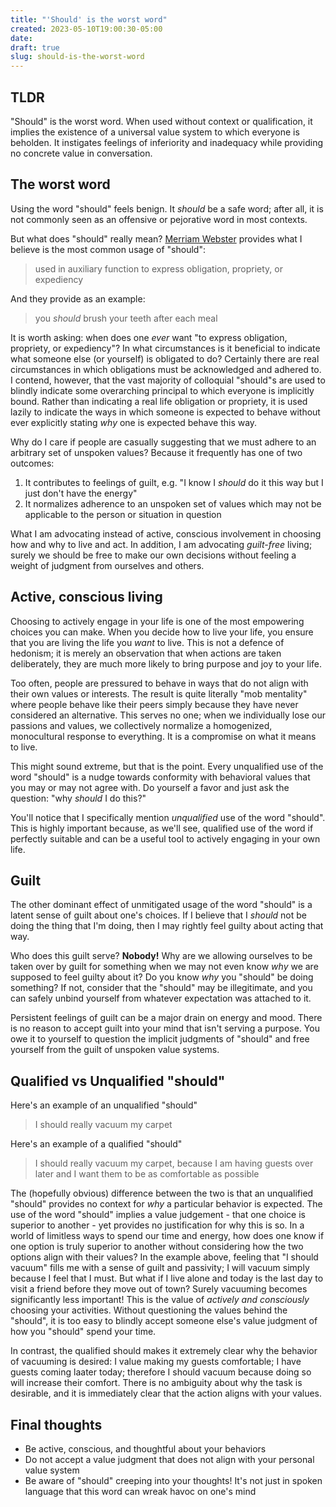 ```yaml
---
title: "'Should' is the worst word"
created: 2023-05-10T19:00:30-05:00
date:
draft: true
slug: should-is-the-worst-word
---
```


## TLDR

"Should" is the worst word. When used without context or qualification, it implies the existence of a universal value system to which everyone is beholden. It instigates feelings of inferiority and inadequacy while providing no concrete value in conversation.

## The worst word

Using the word "should" feels benign. It _should_ be a safe word; after all, it is not commonly seen as an offensive or pejorative word in most contexts.

But what does "should" really mean? [Merriam Webster](https://www.merriam-webster.com/dictionary/should) provides what I believe is the most common usage of "should":

> used in auxiliary function to express obligation, propriety, or expediency

And they provide as an example:

> you _should_ brush your teeth after each meal

It is worth asking: when does one _ever_ want "to express obligation, propriety, or expediency"? In what circumstances is it beneficial to indicate what someone else (or yourself) is obligated to do? Certainly there are real circumstances in which obligations must be acknowledged and adhered to. I contend, however, that the vast majority of colloquial "should"s are used to blindly indicate some overarching principal to which everyone is implicitly bound. Rather than indicating a real life obligation or propriety, it is used lazily to indicate the ways in which someone is expected to behave without ever explicitly stating _why_ one is expected behave this way.

Why do I care if people are casually suggesting that we must adhere to an arbitrary set of unspoken values? Because it frequently has one of two outcomes:

1. It contributes to feelings of guilt, e.g. "I know I _should_ do it this way but I just don't have the energy"
2. It normalizes adherence to an unspoken set of values which may not be applicable to the person or situation in question

What I am advocating instead of active, conscious involvement in choosing how and why to live and act. In addition, I am advocating _guilt-free_ living; surely we should be free to make our own decisions without feeling a weight of judgment from ourselves and others.

## Active, conscious living

Choosing to actively engage in your life is one of the most empowering choices you can make. When you decide how to live your life, you ensure that you are living the life you _want_ to live. This is not a defence of hedonism; it is merely an observation that when actions are taken deliberately, they are much more likely to bring purpose and joy to your life.

Too often, people are pressured to behave in ways that do not align with their own values or interests. The result is quite literally "mob mentality" where people behave like their peers simply because they have never considered an alternative. This serves no one; when we individually lose our passions and values, we collectively normalize a homogenized, monocultural response to everything. It is a compromise on what it means to live.

This might sound extreme, but that is the point. Every unqualified use of the word "should" is a nudge towards conformity with behavioral values that you may or may not agree with. Do yourself a favor and just ask the question: "why _should_ I do this?"

You'll notice that I specifically mention _unqualified_ use of the word "should". This is highly important because, as we'll see, qualified use of the word if perfectly suitable and can be a useful tool to actively engaging in your own life.

## Guilt

The other dominant effect of unmitigated usage of the word "should" is a latent sense of guilt about one's choices. If I believe that I _should_ not be doing the thing that I'm doing, then I may rightly feel guilty about acting that way.

Who does this guilt serve? **Nobody!** Why are we allowing ourselves to be taken over by guilt for something when we may not even know _why_ we are supposed to feel guilty about it? Do you know _why_ you "should" be doing something? If not, consider that the "should" may be illegitimate, and you can safely unbind yourself from whatever expectation was attached to it.

Persistent feelings of guilt can be a major drain on energy and mood. There is no reason to accept guilt into your mind that isn't serving a purpose. You owe it to yourself to question the implicit judgments of "should" and free yourself from the guilt of unspoken value systems.

## Qualified vs Unqualified "should"

Here's an example of an unqualified "should"

> I should really vacuum my carpet

Here's an example of a qualified "should"

> I should really vacuum my carpet, because I am having guests over later and I want them to be as comfortable as possible

The (hopefully obvious) difference between the two is that an unqualified "should" provides no context for _why_ a particular behavior is expected. The use of the word "should" implies a value judgement - that one choice is superior to another - yet provides no justification for why this is so. In a world of limitless ways to spend our time and energy, how does one know if one option is truly superior to another without considering how the two options align with their values? In the example above, feeling that "I should vacuum" fills me with a sense of guilt and passivity; I will vacuum simply because I feel that I must. But what if I live alone and today is the last day to visit a friend before they move out of town? Surely vacuuming becomes significantly less important! This is the value of _actively and consciously_ choosing your activities. Without questioning the values behind the "should", it is too easy to blindly accept someone else's value judgment of how you "should" spend your time.

In contrast, the qualified should makes it extremely clear why the behavior of vacuuming is desired: I value making my guests comfortable; I have guests coming laater today; therefore I should vacuum because doing so will increase their comfort. There is no ambiguity about why the task is desirable, and it is immediately clear that the action aligns with your values.

## Final thoughts

- Be active, conscious, and thoughtful about your behaviors
- Do not accept a value judgment that does not align with your personal value system
- Be aware of "should" creeping into your thoughts! It's not just in spoken language that this word can wreak havoc on one's mind
